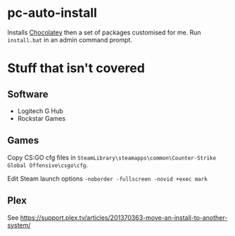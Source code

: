 # pc-auto-install

Installs [Chocolatey](https://chocolatey.org/) then a set of packages customised for me. Run `install.bat` in an admin command prompt.

# Stuff that isn't covered

## Software
- Logitech G Hub
- Rockstar Games

## Games
Copy CS:GO cfg files in `SteamLibrary\steamapps\common\Counter-Strike Global Offensive\csgo\cfg`.

Edit Steam launch options `-noborder -fullscreen -novid +exec mark`

## Plex
See https://support.plex.tv/articles/201370363-move-an-install-to-another-system/